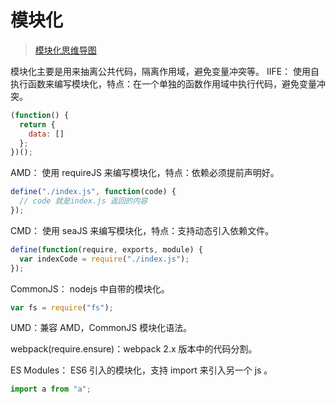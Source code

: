 # 模块化

> [模块化思维导图](https://www.processon.com/view/link/5c8409bbe4b02b2ce492286a#map)

模块化主要是用来抽离公共代码，隔离作用域，避免变量冲突等。
IIFE： 使用自执行函数来编写模块化，特点：在一个单独的函数作用域中执行代码，避免变量冲突。

```js
(function() {
  return {
    data: []
  };
})();
```

AMD： 使用 requireJS 来编写模块化，特点：依赖必须提前声明好。

```js
define("./index.js", function(code) {
  // code 就是index.js 返回的内容
});
```

CMD： 使用 seaJS 来编写模块化，特点：支持动态引入依赖文件。

```js
define(function(require, exports, module) {
  var indexCode = require("./index.js");
});
```

CommonJS： nodejs 中自带的模块化。

```js
var fs = require("fs");
```

UMD：兼容 AMD，CommonJS 模块化语法。

webpack(require.ensure)：webpack 2.x 版本中的代码分割。

ES Modules： ES6 引入的模块化，支持 import 来引入另一个 js 。

```js
import a from "a";
```
